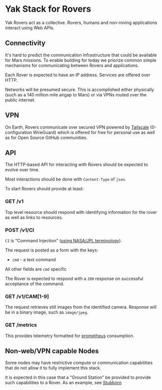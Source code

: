 # Yak Stack for Rovers

Yak Rovers act as a collective. Rovers, humans and non-roving applications interact using Web APIs.

## Connectivity

It's hard to predict the communication infrastructure that could be available
for Mars missions. To enable building for today we priorize common simple
mechanisms for communicating between Rovers and applications.

Each Rover is expected to have an IP address. Services are offered over HTTP.

Networks will be presumed secure. This is accomplished either physically (such
as a 140 million mile airgap to Mars) or via VPNs routed over the public
internet.

## VPN

On Earth, Rovers communicate over secured VPN powered by
[Tailscale](https://tailscale.com) (0-configuration WireGuard) which is offered
for free for personal use as well as for Open Source GitHub communities.

## API

The HTTP-based API for interacting with Rovers should be expected to evolve over time. 

Most interactions should be done with `Content-Type` of `json`.

To start Rovers should provide at least:

### GET /v1

Top level resource should respond with identifying information for the rover as
well as links to resources.

### POST /v1/CI

`CI` is "Command Injection" ([using NASA/JPL terminology](https://github.com/nasa/CFS_CI)).

The request is posted as a form with the keys:

* `cmd` - a text command

All other fields are `cmd` specific

The Rover is expected to respond with a `200` response on successful acceptance of the command.

### GET /v1/CAM[1-9]

The request retrieves still images from the identified camera. Response will be
in a binary image, such as `image/jpeg`.

###  GET /metrics

This provides telemetry formatted for
[prometheus](https://prometheus.io/docs/prometheus/latest/getting_started/)
consumption.

## Non-web/VPN capable Nodes

Some nodes may have restrictive compute or communication capabilities that do not allow it to fully implement this stack.

It is expected in this case that a "Ground Station" be provided to provide such capabilities to a Rover. 
As an example, see [Stubborn](https://github.com/rhettg/Stubborn#ground)